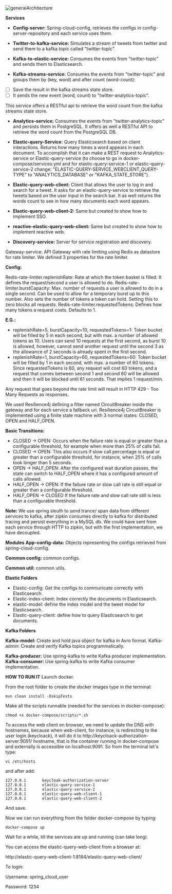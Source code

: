 ![generalArchitecture](https://github.com/DraganovTs/microservice/assets/104751714/11418523-6549-42a4-a653-47824c595f7d)

**Services**[](https://github.com/DraganovTs/microservice#services)

- **Config-server:** Spring-cloud-config, retrieves the configs in config-server-repository and each service uses them.

- **Twitter-to-kafka-service:** Simulates a stream of tweets from twitter and send them to a kafka topic called "twitter-topic".

- **Kafka-to-elastic-service:** Consumes the events from "twitter-topic" and sends them to Elasticsearch.

- **Kafka-streams-service:** Consumes the events from "twitter-topic" and groups them by (key, word) and after count (word-count):

- [ ] Save the result in the kafka streams state store.
- [ ] It sends the new event (word, count) to "twitter-analytics-topic".

This service offers a RESTful api to retrieve the word count from the kafka streams state store.

- **Analytics-service:** Consumes the events from "twitter-analytics-topic" and persists them in PostgreSQL. It offers as well a RESTful API to retrieve the word count from the PostgreSQL DB.

- **Elastic-query-Service:** Query Elasticsearch based on client interactions. Returns how many times a word appears in each document. To accomplish that it can make a REST request to Analytics-service or Elastic-query-service (to choose to go in docker-compose/services.yml and for elastic-query-service-1 or elastic-query-service-2 change: "ELASTIC-QUERY-SERVICE_WEBCLIENT_QUERY-TYPE" to "ANALYTICS_DATABASE" or "KAFKA_STATE_STORE").

- **Elastic-query-web-client:** Client that allows the user to log in and search for a tweet. It asks for an elastic-query-service to retrieve the tweets based on the user input in the search bar. It as well returns the words count to see in how many documents each word appears.

- **Elastic-query-web-client-2:** Same but created to show how to implement SSO.

- **reactive-elastic-query-web-client:** Same but created to show how to implement reactive web.

- **Discovery-service:** Server for service registration and discovery.

Gateway-service: API Gateway with rate limiting using Redis as datastore for rate limiter. We defined 3 properties for the rate limiter.



**Config:**

Redis-rate-limiter.replenishRate: Rate at which the token basket is filled. It defines the request/second a user is allowed to do.
Redis-rate-limiter.burstCapacity: Max. number of requests a user is allowed to do in a single second. Can be used to allow for a temporary burst up to this number. Also sets the number of tokens a token can hold. Setting this to zero blocks all requests.
Redis-rate-limiter.requestedTokens: Defines how many tokens a request costs. Defaults to 1.

**E.G.:**

- replenishRate=5, burstCapacity=10, requestedTokens=1: Token bucket will be filled by 5 in each second, but with max. a number of allowed tokens as 10. Users can send 10 requests at the first second, as burst 10 is allowed, however, cannot send another request until the second 3 as the allowance of 2 seconds is already spent in the first second.
- replenishRate=1, burstCapacity=60, requestedTokens=60: Token bucket will be filled by 1 in each second, with max. a number of 60 tokens. Since requestedTokens is 60, any request will cost 60 tokens, and a request that comes between second 1 and second 60 will be allowed and then it will be blocked until 61 seconds. That implies 1 request/min.

Any request that goes beyond the rate limit will result in HTTP 429 - Too Many Requests as responses.

We used Resilience4j defining a filter named CircuitBreaker inside the gateway and for each service a fallback uri. Resilience4j CircuitBreaker is implemented using a finite state machine with 3 normal states: CLOSED, OPEN and HALF_OPEN.

**Basic Transitions:**

- CLOSED -> OPEN: Occurs when the failure rate is equal or greater than a configurable threshold, for example when more than 25% of calls fail.
- CLOSED -> OPEN: This also occurs if slow call percentage is equal or greater than a configurable threshold, for instance, when 25% of calls took longer than 5 seconds.
- OPEN -> HALF_OPEN: After the configured wait duration passes, the state can switch to HALF_OPEN where it has a configured amount of calls allowed.
- HALF_OPEN -> OPEN: If the failure rate or slow call rate is still equal or greater than a configurable threshold.
- HALF_OPEN -> CLOSED If the failure rate and slow call rate still is less than a configurable threshold.

**Note:** We use spring sleuth to send trance/ span data from different services to kafka, after zipkin consumes directly to kafka for distributed tracing and persist everything in a MySQL db. We could have sent from each service through HTTP to zipkin, but with the first implementation, we have decoupled.

**Modules**[](https://github.com/DraganovTs/microservice#modules)
**App-config-data:** Objects representing the configs retrieved from spring-cloud-config.

**Common config:** common configs.

**Common util:** common utils.

**Elastic Folders**

- Elastic-config: Get the configs to communicate correctly with Elasticsearch.
- Elastic-index-client: Index correctly the documents in Elasticsearch.
- elastic-model: define the index model and the tweet model for Elasticsearch.
- Elastic-query-client: define how to query Elasticsearch to get documents.

**Kafka Folders**

**Kafka-model:** Create and hold java object for kafka in Avro format.
Kafka-admin: Create and verify Kafka topics programmatically.

**Kafka-producer:** Use spring-kafka to write Kafka producer implementation.
**Kafka-consumer:** Use spring-kafka to write Kafka consumer implementation.

**HOW TO RUN IT**[](https://github.com/DraganovTs/microservice#how-to-run-it)
Launch docker.

From the root folder to create the docker images type in the terminal:


```
mvn clean install -DskipTests
```


Make all the scripts runnable (needed for the services in docker-compose):


```
chmod +x docker-compose/scripts/*.sh
```



To access the web client on browser, we need to update the DNS with hostnames, because when web-client, for instance, is redirecting to the user login (keycloack), it will do it to http://keycloack-authorization-server:9091/ hostname, that is the container running in docker-compose and externally is accessible on localhost:9091. So from the terminal let's type:



```
vi /etc/hosts
```


and after add:

```
127.0.0.1       keycloak-authorization-server
127.0.0.1       elastic-query-service-1
127.0.0.1       elastic-query-service-2
127.0.0.1       elastic-query-web-client-1
127.0.0.1       elastic-query-web-client-2
```
And save.

Now we can run everything from the folder docker-compose by typing:


```
docker-compose up
```


Wait for a while, till the services are up and running (can take long).

You can access the elastic-query-web-client from a browser at:

http://elastic-query-web-client-1:8184/elastic-query-web-client/

To login:

Username: spring_cloud_user

Password: 1234
